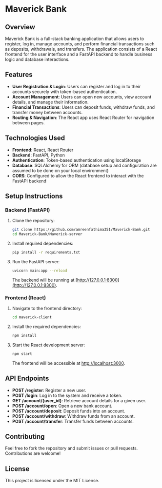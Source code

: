 # Maverick Bank

## Overview
Maverick Bank is a full-stack banking application that allows users to register, log in, manage accounts, and perform financial transactions such as deposits, withdrawals, and transfers. The application consists of a React frontend for the user interface and a FastAPI backend to handle business logic and database interactions.

## Features
- **User Registration & Login**: Users can register and log in to their accounts securely with token-based authentication.
- **Account Management**: Users can open new accounts, view account details, and manage their information.
- **Financial Transactions**: Users can deposit funds, withdraw funds, and transfer money between accounts.
- **Routing & Navigation**: The React app uses React Router for navigation between pages.

## Technologies Used
- **Frontend**: React, React Router
- **Backend**: FastAPI, Python
- **Authentication**: Token-based authentication using localStorage
- **Database**: SQLAlchemy for ORM (database setup and configuration are assumed to be done on your local environment)
- **CORS**: Configured to allow the React frontend to interact with the FastAPI backend

## Setup Instructions

### Backend (FastAPI)
1. Clone the repository:
   ```bash
   git clone https://github.com/amreenfathima351/Maverick-Bank.git
   cd Maverick-Bank/Maverick-server

2. Install required dependencies:
   ```bash
   pip install -r requirements.txt
   ```

3. Run the FastAPI server:
   ```bash
   uvicorn main:app --reload
   ```

   The backend will be running at [http://127.0.0.1:8300](http://127.0.0.1:8300).

### Frontend (React)
1. Navigate to the frontend directory:
   ```bash
   cd maverick-client
   ```

2. Install the required dependencies:
   ```bash
   npm install
   ```

3. Start the React development server:
   ```bash
   npm start
   ```

   The frontend will be accessible at [http://localhost:3000](http://localhost:3000).

## API Endpoints
- **POST /register**: Register a new user.
- **POST /login**: Log in to the system and receive a token.
- **GET /account/{user_id}**: Retrieve account details for a given user.
- **POST /account/open**: Open a new bank account.
- **POST /account/deposit**: Deposit funds into an account.
- **POST /account/withdraw**: Withdraw funds from an account.
- **POST /account/transfer**: Transfer funds between accounts.

## Contributing
Feel free to fork the repository and submit issues or pull requests. Contributions are welcome!

## License
This project is licensed under the MIT License.
